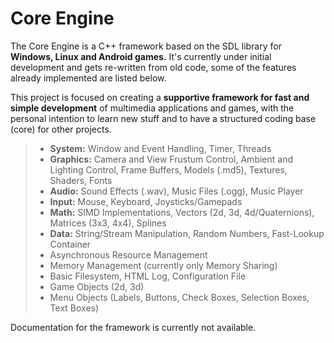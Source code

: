 # Core Engine

The Core Engine is a C++ framework based on the SDL library for **Windows, Linux and Android games.** It's currently under initial development and gets re-written from old code, some of the features already implemented are listed below.

This project is focused on creating a **supportive framework for fast and simple development** of multimedia applications and games, with the personal intention to learn new stuff and to have a structured coding base (core) for other projects.

> - **System:** Window and Event Handling, Timer, Threads 
> - **Graphics:** Camera and View Frustum Control, Ambient and Lighting Control, Frame Buffers, Models (.md5), Textures, Shaders, Fonts
> - **Audio:** Sound Effects (.wav), Music Files (.ogg), Music Player
> - **Input:** Mouse, Keyboard, Joysticks/Gamepads 
> - **Math:** SIMD Implementations, Vectors (2d, 3d, 4d/Quaternions), Matrices (3x3, 4x4), Splines
> - **Data:** String/Stream Manipulation, Random Numbers, Fast-Lookup Container
> - Asynchronous Resource Management
> - Memory Management (currently only Memory Sharing)
> - Basic Filesystem, HTML Log, Configuration File
> - Game Objects (2d, 3d)
> - Menu Objects (Labels, Buttons, Check Boxes, Selection Boxes, Text Boxes)

Documentation for the framework is currently not available.